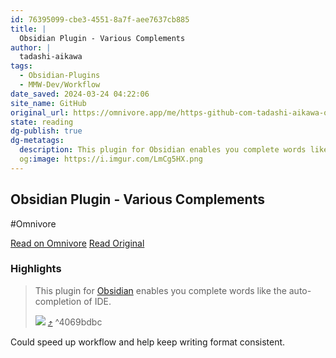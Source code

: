 ```yaml
---
id: 76395099-cbe3-4551-8a7f-aee7637cb885
title: |
  Obsidian Plugin - Various Complements
author: |
  tadashi-aikawa
tags:
  - Obsidian-Plugins
  - MMW-Dev/Workflow
date_saved: 2024-03-24 04:22:06
site_name: GitHub
original_url: https://omnivore.app/me/https-github-com-tadashi-aikawa-obsidian-various-complements-plu-18e6be79455
state: reading
dg-publish: true
dg-metatags:
  description: This plugin for Obsidian enables you complete words like the auto-completion of IDE.
  og:image: https://i.imgur.com/LmCg5HX.png
---
```


## Obsidian Plugin - Various Complements
#Omnivore

[Read on Omnivore](https://omnivore.app/me/https-github-com-tadashi-aikawa-obsidian-various-complements-plu-18e6be79455)
[Read Original](https://github.com/tadashi-aikawa/obsidian-various-complements-plugin/blob/main/README.md)

### Highlights

> This plugin for [Obsidian](https://obsidian.md/) enables you complete words like the auto-completion of IDE.
> 
> [![](https://proxy-prod.omnivore-image-cache.app/0x0,sB-SFSJNiq2BSC9FtMitZgWER32nl--ucGKXeJ-MHSkA/https://camo.githubusercontent.com/c258e6e44367b10c2182b24f7fb06c52a349096621041fb553b62bf5888cb9a3/68747470733a2f2f746164617368692d61696b6177612e6769746875622e696f2f646f63732d6f6273696469616e2d766172696f75732d636f6d706c656d656e74732d706c7567696e2f7265736f75726365732f766172696f75732d636f6d706c656d656e74732e676966)](https://camo.githubusercontent.com/c258e6e44367b10c2182b24f7fb06c52a349096621041fb553b62bf5888cb9a3/68747470733a2f2f746164617368692d61696b6177612e6769746875622e696f2f646f63732d6f6273696469616e2d766172696f75732d636f6d706c656d656e74732d706c7567696e2f7265736f75726365732f766172696f75732d636f6d706c656d656e74732e676966) [⤴️](https://omnivore.app/me/https-github-com-tadashi-aikawa-obsidian-various-complements-plu-18e6be79455#4069bdbc-22a3-4e60-85d5-cd51079016f3)  ^4069bdbc

Could speed up workflow and help keep writing format consistent.

